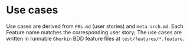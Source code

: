 # Use cases

Use cases are derived from `FRs.md` (user stories) and `meta-arch.md`. Each Feature name matches the corresponding user story;
The use cases are written in runnable `Gherkin` BDD feature files at `test/features/*.feature`.

